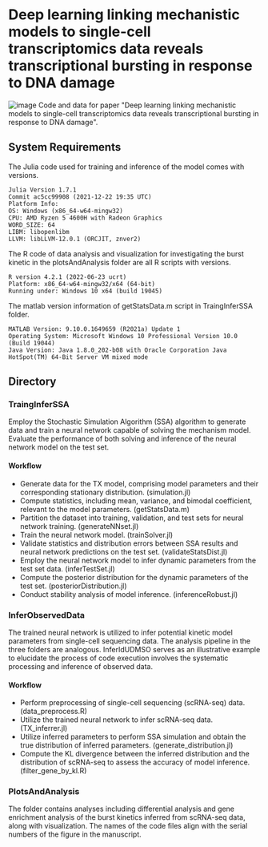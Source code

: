 
# Deep learning linking mechanistic models to single-cell transcriptomics data reveals transcriptional bursting in response to DNA damage
![image](https://github.com/cellfateTX/DeepTX/main/trainInferSSA/logo/deepTXlogo.jpg)
Code and data for paper  "Deep learning linking mechanistic models to single-cell transcriptomics data reveals transcriptional bursting in response to DNA damage".

## System Requirements

The Julia code used for training and inference of the model comes with versions.

    Julia Version 1.7.1
    Commit ac5cc99908 (2021-12-22 19:35 UTC)
    Platform Info:
    OS: Windows (x86_64-w64-mingw32)
    CPU: AMD Ryzen 5 4600H with Radeon Graphics
    WORD_SIZE: 64
    LIBM: libopenlibm
    LLVM: libLLVM-12.0.1 (ORCJIT, znver2)

The R code of data analysis and visualization for investigating the burst kinetic in the plotsAndAnalysis folder are all R scripts with versions.

    R version 4.2.1 (2022-06-23 ucrt)
    Platform: x86_64-w64-mingw32/x64 (64-bit)
    Running under: Windows 10 x64 (build 19045)

The matlab version information of getStatsData.m script in TraingInferSSA folder.

    MATLAB Version: 9.10.0.1649659 (R2021a) Update 1
    Operating System: Microsoft Windows 10 Professional Version 10.0 (Build 19044)
    Java Version: Java 1.8.0_202-b08 with Oracle Corporation Java HotSpot(TM) 64-Bit Server VM mixed mode

## Directory
### TraingInferSSA
Employ the Stochastic Simulation Algorithm (SSA) algorithm to generate data and train a neural network capable of solving the mechanism model. Evaluate the performance of both solving and inference of the neural network model on the test set.
#### Workflow
* Generate data for the TX model, comprising model parameters and their corresponding stationary distribution. (simulation.jl)
* Compute statistics, including mean, variance, and bimodal coefficient, relevant to the model parameters. (getStatsData.m)
* Partition the dataset into training, validation, and test sets for neural network training. (generateNNset.jl)
* Train the neural network model. (trainSolver.jl)
* Validate statistics and distribution errors between SSA results and neural network predictions on the test set. (validateStatsDist.jl)
* Employ the neural network model to infer dynamic parameters from the test set data. (inferTestSet.jl)
* Compute the posterior distribution for the dynamic parameters of the test set. (posteriorDistribution.jl)
* Conduct stability analysis of model inference. (inferenceRobust.jl)

### InferObservedData
The trained neural network is utilized to infer potential kinetic model parameters from single-cell sequencing data. The analysis pipeline in the three folders are analogous. InferIdUDMSO serves as an illustrative example to elucidate the process of code execution involves the systematic processing and inference of observed data.
#### Workflow
* Perform preprocessing of single-cell sequencing (scRNA-seq) data. (data_preprocess.R)
* Utilize the trained neural network to infer scRNA-seq data. (TX_inferrer.jl)
* Utilize inferred parameters to perform SSA simulation and obtain the true distribution of inferred parameters. (generate_distribution.jl)
* Compute the KL divergence between the inferred distribution and the distribution of scRNA-seq to assess the accuracy of model inference. (filter_gene_by_kl.R)
### PlotsAndAnalysis
The folder contains analyses including differential analysis and gene enrichment analysis of the burst kinetics inferred from scRNA-seq data, along with visualization. The names of the code files align with the serial numbers of the figure in the manuscript.
